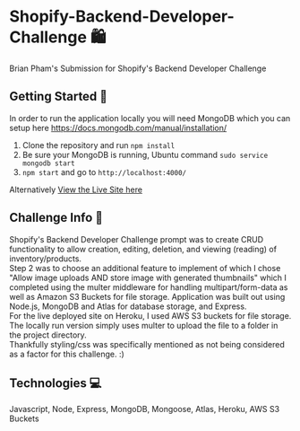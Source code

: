 # Shopify-Backend-Developer-Challenge :shopping:
Brian Pham's Submission for Shopify's Backend Developer Challenge

## Getting Started :rocket:
In order to run the application locally you will need MongoDB which you can setup here https://docs.mongodb.com/manual/installation/

1. Clone the repository and run ```npm install```  
2. Be sure your MongoDB is running, Ubuntu command ```sudo service mongodb start```
3. ```npm start``` and go to ```http://localhost:4000/```

Alternatively <a href="http://shopifybackendbrian.herokuapp.com/">View the Live Site here</a> 

## Challenge Info 📓

Shopify's Backend Developer Challenge prompt was to create CRUD functionality to allow creation, editing, deletion, and viewing (reading) of inventory/products.  
Step 2 was to choose an additional feature to implement of which I chose "Allow image uploads AND store image with generated thumbnails" which I completed using the multer middleware for handling multipart/form-data as well as Amazon S3 Buckets for file storage. Application was built out using Node.js, MongoDB and Atlas for database storage, and Express.  
For the live deployed site on Heroku, I used AWS S3 buckets for file storage.  
The locally run version simply uses multer to upload the file to a folder in the project directory.  
Thankfully styling/css was specifically mentioned as not being considered as a factor for this challenge. :)

## Technologies 💻
Javascript, Node, Express, MongoDB, Mongoose, Atlas, Heroku, AWS S3 Buckets
